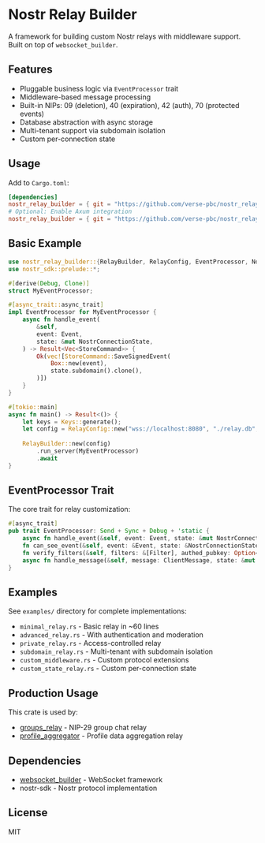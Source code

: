 # Nostr Relay Builder

A framework for building custom Nostr relays with middleware support. Built on top of `websocket_builder`.

## Features

- Pluggable business logic via `EventProcessor` trait
- Middleware-based message processing
- Built-in NIPs: 09 (deletion), 40 (expiration), 42 (auth), 70 (protected events)
- Database abstraction with async storage
- Multi-tenant support via subdomain isolation
- Custom per-connection state

## Usage

Add to `Cargo.toml`:

```toml
[dependencies]
nostr_relay_builder = { git = "https://github.com/verse-pbc/nostr_relay_builder" }
# Optional: Enable Axum integration
nostr_relay_builder = { git = "https://github.com/verse-pbc/nostr_relay_builder", features = ["axum"] }
```

## Basic Example

```rust
use nostr_relay_builder::{RelayBuilder, RelayConfig, EventProcessor, NostrConnectionState, StoreCommand};
use nostr_sdk::prelude::*;

#[derive(Debug, Clone)]
struct MyEventProcessor;

#[async_trait::async_trait]
impl EventProcessor for MyEventProcessor {
    async fn handle_event(
        &self,
        event: Event,
        state: &mut NostrConnectionState,
    ) -> Result<Vec<StoreCommand>> {
        Ok(vec![StoreCommand::SaveSignedEvent(
            Box::new(event),
            state.subdomain().clone(),
        )])
    }
}

#[tokio::main]
async fn main() -> Result<()> {
    let keys = Keys::generate();
    let config = RelayConfig::new("wss://localhost:8080", "./relay.db", keys);
    
    RelayBuilder::new(config)
        .run_server(MyEventProcessor)
        .await
}
```

## EventProcessor Trait

The core trait for relay customization:

```rust
#[async_trait]
pub trait EventProcessor: Send + Sync + Debug + 'static {
    async fn handle_event(&self, event: Event, state: &mut NostrConnectionState) -> Result<Vec<StoreCommand>>;
    fn can_see_event(&self, event: &Event, state: &NostrConnectionState, relay_pubkey: &PublicKey) -> Result<bool> { Ok(true) }
    fn verify_filters(&self, filters: &[Filter], authed_pubkey: Option<PublicKey>, state: &NostrConnectionState) -> Result<()> { Ok(()) }
    async fn handle_message(&self, message: ClientMessage, state: &mut NostrConnectionState) -> Result<Vec<RelayMessage>> { Ok(vec![]) }
}
```

## Examples

See `examples/` directory for complete implementations:

- `minimal_relay.rs` - Basic relay in ~60 lines
- `advanced_relay.rs` - With authentication and moderation
- `private_relay.rs` - Access-controlled relay
- `subdomain_relay.rs` - Multi-tenant with subdomain isolation
- `custom_middleware.rs` - Custom protocol extensions
- `custom_state_relay.rs` - Custom per-connection state

## Production Usage

This crate is used by:

- [groups_relay](https://github.com/verse-pbc/groups_relay) - NIP-29 group chat relay
- [profile_aggregator](https://github.com/verse-pbc/profile_aggregator) - Profile data aggregation relay

## Dependencies

- [websocket_builder](https://github.com/verse-pbc/websocket_builder) - WebSocket framework
- nostr-sdk - Nostr protocol implementation

## License

MIT